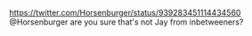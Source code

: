 https://twitter.com/Horsenburger/status/939283451114434560 @Horsenburger are you sure that's not Jay from inbetweeners?